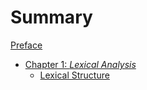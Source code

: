 # Summary

[Preface](./PREFACE.md)

- [Chapter 1: _Lexical Analysis_](./CHAPTER_1.md)
  - [Lexical Structure](./chapter_1/LEXICAL_STRUCTURE.md)
